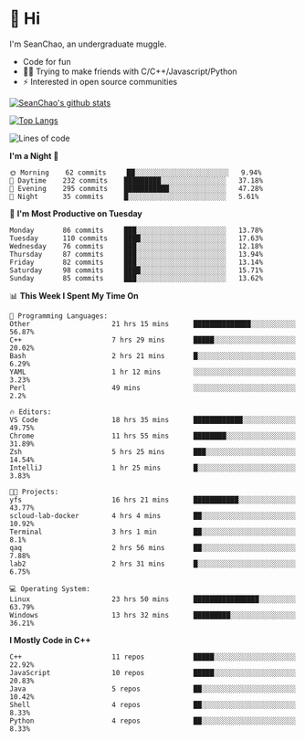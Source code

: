 # 👋 Hi
I'm SeanChao, an undergraduate muggle.

- Code for fun
- 👨‍💻 Trying to make friends with C/C++/Javascript/Python
- ⚡ Interested in open source communities

[![SeanChao's github stats](https://i-github-readme-stats.vercel.app/api?username=seanchao&show_icons=true)](https://github.com/anuraghazra/github-readme-stats)

[![Top Langs](https://i-github-readme-stats.vercel.app/api/top-langs/?username=seanchao&layout=compact)](https://github.com/anuraghazra/github-readme-stats)

<!--START_SECTION:waka-->
![Lines of code](https://img.shields.io/badge/From%20Hello%20World%20I%27ve%20Written-1.6%20million%20lines%20of%20code-blue)

**I'm a Night 🦉** 

```text
🌞 Morning    62 commits     ██░░░░░░░░░░░░░░░░░░░░░░░   9.94% 
🌆 Daytime    232 commits    █████████░░░░░░░░░░░░░░░░   37.18% 
🌃 Evening    295 commits    ███████████░░░░░░░░░░░░░░   47.28% 
🌙 Night      35 commits     █░░░░░░░░░░░░░░░░░░░░░░░░   5.61%

```
📅 **I'm Most Productive on Tuesday** 

```text
Monday       86 commits     ███░░░░░░░░░░░░░░░░░░░░░░   13.78% 
Tuesday      110 commits    ████░░░░░░░░░░░░░░░░░░░░░   17.63% 
Wednesday    76 commits     ███░░░░░░░░░░░░░░░░░░░░░░   12.18% 
Thursday     87 commits     ███░░░░░░░░░░░░░░░░░░░░░░   13.94% 
Friday       82 commits     ███░░░░░░░░░░░░░░░░░░░░░░   13.14% 
Saturday     98 commits     ████░░░░░░░░░░░░░░░░░░░░░   15.71% 
Sunday       85 commits     ███░░░░░░░░░░░░░░░░░░░░░░   13.62%

```


📊 **This Week I Spent My Time On** 

```text
💬 Programming Languages: 
Other                    21 hrs 15 mins      ██████████████░░░░░░░░░░░   56.87% 
C++                      7 hrs 29 mins       █████░░░░░░░░░░░░░░░░░░░░   20.02% 
Bash                     2 hrs 21 mins       █░░░░░░░░░░░░░░░░░░░░░░░░   6.29% 
YAML                     1 hr 12 mins        ░░░░░░░░░░░░░░░░░░░░░░░░░   3.23% 
Perl                     49 mins             ░░░░░░░░░░░░░░░░░░░░░░░░░   2.2%

🔥 Editors: 
VS Code                  18 hrs 35 mins      ████████████░░░░░░░░░░░░░   49.75% 
Chrome                   11 hrs 55 mins      ████████░░░░░░░░░░░░░░░░░   31.89% 
Zsh                      5 hrs 25 mins       ███░░░░░░░░░░░░░░░░░░░░░░   14.54% 
IntelliJ                 1 hr 25 mins        █░░░░░░░░░░░░░░░░░░░░░░░░   3.83%

🐱‍💻 Projects: 
yfs                      16 hrs 21 mins      ███████████░░░░░░░░░░░░░░   43.77% 
scloud-lab-docker        4 hrs 4 mins        ██░░░░░░░░░░░░░░░░░░░░░░░   10.92% 
Terminal                 3 hrs 1 min         ██░░░░░░░░░░░░░░░░░░░░░░░   8.1% 
qaq                      2 hrs 56 mins       ██░░░░░░░░░░░░░░░░░░░░░░░   7.88% 
lab2                     2 hrs 31 mins       █░░░░░░░░░░░░░░░░░░░░░░░░   6.75%

💻 Operating System: 
Linux                    23 hrs 50 mins      ████████████████░░░░░░░░░   63.79% 
Windows                  13 hrs 32 mins      █████████░░░░░░░░░░░░░░░░   36.21%

```

**I Mostly Code in C++** 

```text
C++                      11 repos            █████░░░░░░░░░░░░░░░░░░░░   22.92% 
JavaScript               10 repos            █████░░░░░░░░░░░░░░░░░░░░   20.83% 
Java                     5 repos             ██░░░░░░░░░░░░░░░░░░░░░░░   10.42% 
Shell                    4 repos             ██░░░░░░░░░░░░░░░░░░░░░░░   8.33% 
Python                   4 repos             ██░░░░░░░░░░░░░░░░░░░░░░░   8.33%

```



<!--END_SECTION:waka-->
